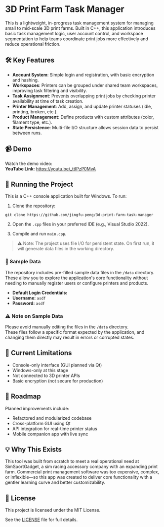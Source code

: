# 3D Print Farm Task Manager

This is a lightweight, in-progress task management system for managing small to mid-scale 3D print farms. Built in C++, this application introduces basic task management logic, user account control, and workspace segmentation to help teams coordinate print jobs more effectively and reduce operational friction.

## 🛠️ Key Features

- **Account System**: Simple login and registration, with basic encryption and hashing.
- **Workspaces**: Printers can be grouped under shared team workspaces, improving task filtering and visibility.
- **Task Assignment**: Prevents overlapping print jobs by checking printer availability at time of task creation.
- **Printer Management**: Add, assign, and update printer statuses (idle, printing, broken, etc.).
- **Product Management**: Define products with custom attributes (color, filament type, etc.).
- **State Persistence**: Multi-file I/O structure allows session data to persist between runs.

## 📹 Demo

Watch the demo video:  
**YouTube Link:** https://youtu.be/_ttIPzP0MvA

## 🧪 Running the Project

This is a C++ console application built for Windows. To run:

1. Clone the repository:

```
git clone https://github.com/jingfu-peng/3d-print-farm-task-manager
```
2. Open the `.cpp` files in your preferred IDE (e.g., Visual Studio 2022).

3. Compile and run `main.cpp`.

> ⚠ Note: The project uses file I/O for persistent state. On first run, it will generate data files in the working directory.

### 📁 Sample Data

The repository includes pre-filled sample data files in the `/data` directory. These allow you to explore the application's core functionality without needing to manually register users or configure printers and products.

- **Default Login Credentials:**
- **Username:** `asdf`
- **Password:** `asdf`

### ⚠️ Note on Sample Data

Please avoid manually editing the files in the `/data` directory.  
These files follow a specific format expected by the application, and changing them directly may result in errors or corrupted states.

## 📌 Current Limitations

- Console-only interface (GUI planned via Qt)
- Windows-only at this stage
- Not connected to 3D printer APIs
- Basic encryption (not secure for production)

## 🧭 Roadmap

Planned improvements include:
- Refactored and modularized codebase
- Cross-platform GUI using Qt
- API integration for real-time printer status
- Mobile companion app with live sync

## 💡 Why This Exists

This tool was built from scratch to meet a real operational need at SimSportGadget, a sim racing accessory company with an expanding print farm. Commercial print management software was too expensive, complex, or inflexible—so this app was created to deliver core functionality with a gentler learning curve and better customizability.

## 📄 License

This project is licensed under the MIT License.

See the [LICENSE](LICENSE) file for full details.
